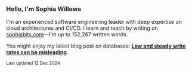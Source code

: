 ### Hello, I'm Sophia Willows

I'm an experienced software engineering leader with deep expertise on cloud architectures and CI/CD. I learn and teach by writing on [sophiabits.com](https://sophiabits.com/blog)—I'm up to 152,267 written words.

You might enjoy my latest blog post on databases: **[Low and steady write rates can be misleading](https://sophiabits.com/blog/low-and-steady-write-rates)**.

<sub>Last updated 12 Dec 2024</sub>
